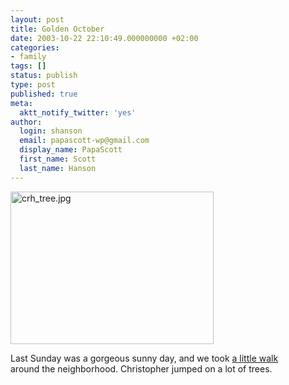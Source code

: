 ```yaml
---
layout: post
title: Golden October
date: 2003-10-22 22:10:49.000000000 +02:00
categories:
- family
tags: []
status: publish
type: post
published: true
meta:
  aktt_notify_twitter: 'yes'
author:
  login: shanson
  email: papascott-wp@gmail.com
  display_name: PapaScott
  first_name: Scott
  last_name: Hanson
---
```

<p><a title="Golden October 2003" href="http://papascott.typepad.com/photos/golden_october_2003/"><img alt="crh_tree.jpg" src="http://www.papascott.de/wordpress/wp-content/uploads/2003/10/crh_tree.jpg" width="325" height="244" border="0" /></a></p>
<p>Last Sunday was a gorgeous sunny day, and we took <a title="Golden October 2003" href="http://papascott.typepad.com/photos/golden_october_2003/">a little walk</a><br />
around the neighborhood. Christopher jumped on a lot of trees.</p>
